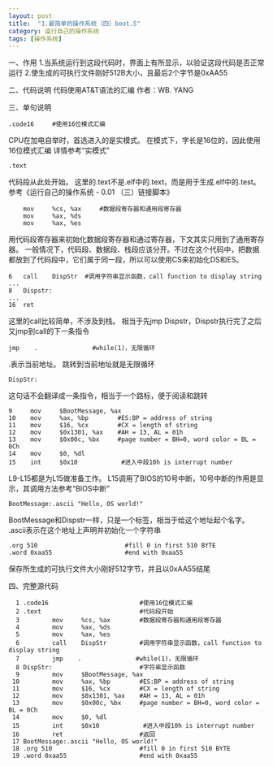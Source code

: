 ```yaml
---
layout: post
title:  "1.最简单的操作系统（四）boot.S"
category: 运行自己的操作系统
tags: [操作系统]
---
```


一、作用
1.当系统运行到这段代码时，界面上有所显示，以验证这段代码是否正常运行
2.使生成的可执行文件刚好512B大小，且最后2个字节是0xAA55

二、代码说明
代码使用AT&T语法的汇编
作者：WB. YANG

三、单句说明

```
.code16		#使用16位模式汇编
```
CPU在加电自举时，首选进入的是实模式。
在模式下，字长是16位的，因此使用16位模式汇编
详情参考“实模式”
```
.text
```
代码段从此处开始。
这里的.text不是.elf中的.text，而是用于生成.elf中的.test。
参考《运行自己的操作系统 - 0.01 （三）链接脚本》

```
	mov     %cs, %ax     #数据段寄存器和通用段寄存器  
	mov     %ax, %ds  
	mov     %ax, %es  
```
用代码段寄存器来初始化数据段寄存器和通过寄存器，下文其实只用到了通用寄存器。
一般情况下，代码段、数据段、栈段应该分开。不过在这个代码中，把数据都放到了代码段中，它们属于同一段，所以可以使用CS来初始化DS和ES。

```
6	call    DispStr  #调用字符串显示函数，call function to display string
...
8	Dispstr:
...
16	ret
```
这里的call比较简单，不涉及到栈。
相当于先jmp Dispstr，Dispstr执行完了之后又jmp到call的下一条指令

```
jmp    .               #while(1)，无限循环  
```
.表示当前地址。
跳转到当前地址就是无限循环

```
DispStr:
```
这句话不会翻译成一条指令，相当于一个路标，便于阅读和跳转

```
9     mov     $BootMessage, %ax  
10    mov     %ax, %bp        #ES:BP = address of string  
11    mov     $16, %cx        #CX = length of string  
12    mov     $0x1301, %ax    #AH = 13, AL = 01h  
13    mov     $0x00c, %bx     #page number = BH=0, word color = BL = 0Ch  
14    mov     $0, %dl  
15    int     $0x10            #进入中段10h is interrupt number 
```
L9-L15都是为L15做准备工作。
L15调用了BIOS的10号中断，10号中断的作用是显示，其调用方法参考“BIOS中断”

```
BootMessage:.ascii "Hello, OS world!"
```
BootMessage和Dispstr一样，只是一个标签，相当于给这个地址起个名字。
.ascii表示在这个地址上声明并初始化一个字符串

```
.org 510                        #fill 0 in first 510 BYTE  
.word 0xaa55                    #end with 0xaa55 
```
保存所生成的可执行文件大小刚好512字节，并且以0xAA55结尾

四、完整源代码

```
  1 .code16							#使用16位模式汇编
  2 .text							#代码段开始
  3         mov     %cs, %ax		#数据段寄存器和通用段寄存器
  4         mov     %ax, %ds
  5         mov     %ax, %es
  6         call    DispStr         #调用字符串显示函数，call function to display string
  7         jmp    .               #while(1)，无限循环
  8 DispStr:						#字符串显示函数
  9         mov     $BootMessage, %ax
 10         mov     %ax, %bp        #ES:BP = address of string
 11         mov     $16, %cx        #CX = length of string
 12         mov     $0x1301, %ax    #AH = 13, AL = 01h
 13         mov     $0x00c, %bx     #page number = BH=0, word color = BL = 0Ch
 14         mov     $0, %dl
 15         int     $0x10            #进入中段10h is interrupt number
 16         ret						#返回
 17 BootMessage:.ascii "Hello, OS world!"
 18 .org 510                        #fill 0 in first 510 BYTE
 19 .word 0xaa55                    #end with 0xaa55
```
